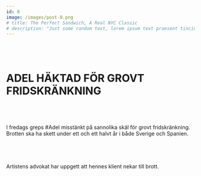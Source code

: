 ```yaml
---
id: 8
image: /images/post-8.png
# title: The Perfect Sandwich, A Real NYC Classic
# description: "Just some random text, lorem ipsum text praesent tincidunt ipsum lipsum."
---
```

<div class="w-4/4 h-150 bg-white rounded ">

<div class="m-10">

## ⠀
# **ADEL HÄKTAD FÖR GROVT FRIDSKRÄNKNING**
## ⠀
I fredags greps #Adel misstänkt på sannolika skäl för grovt fridskränkning. Brotten ska ha skett under ett och ett halvt år i både Sverige och Spanien.
## ⠀
Artistens advokat har uppgett att hennes klient nekar till brott.
##  ⠀
</div>

</div>